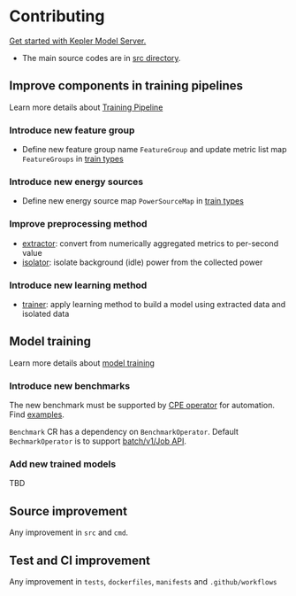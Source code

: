 # Contributing
[Get started with Kepler Model Server.](https://sustainable-computing.io/kepler_model_server/get_started/)

- The main source codes are in [src directory](./src/).

## Improve components in training pipelines
Learn more details about [Training Pipeline](https://sustainable-computing.io/kepler_model_server/pipeline/)

### Introduce new feature group
- Define new feature group name `FeatureGroup` and update metric list map `FeatureGroups` in [train types](./src/util/train_types.py)

### Introduce new energy sources
- Define new energy source map `PowerSourceMap` in [train types](./src/util/train_types.py)

### Improve preprocessing method
- [extractor](./src/train/extractor/): convert from numerically aggregated metrics to per-second value
- [isolator](./src/train/isolator/): isolate background (idle) power from the collected power

### Introduce new learning method
- [trainer](./src/train/trainer/): apply learning method to build a model using extracted data and isolated data

## Model training
Learn more details about [model training](./model_training/)

### Introduce new benchmarks
The new benchmark must be supported by [CPE operator](https://github.com/IBM/cpe-operator) for automation.
Find [examples](https://github.com/IBM/cpe-operator/tree/main/examples).

`Benchmark` CR has a dependency on `BenchmarkOperator`. Default `BechmarkOperator` is to support [batch/v1/Job API](https://github.com/IBM/cpe-operator/blob/main/examples/none/cpe_v1_none_operator.yaml).

### Add new trained models
TBD

## Source improvement
Any improvement in `src` and `cmd`.

## Test and CI improvement
Any improvement in `tests`, `dockerfiles`, `manifests` and `.github/workflows`
